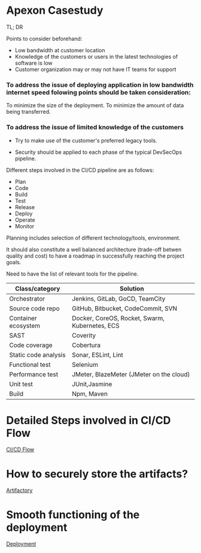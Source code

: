 # Apexon Casestudy

TL; DR

Points to consider beforehand:

- Low bandwidth at customer location
- Knowledge of the customers or users in the latest technologies of software is low
- Customer organization may or may not have IT teams for support

### To address the issue of deploying application in low bandwidth internet speed folowing points should be taken consideration:

To minimize the size of the deployment.
To minimize the amount of data being transferred.

### To address the issue of limited knowledge of the customers

- Try to make use of the customer's preferred legacy tools.

- Security should be applied to each phase of the typical DevSecOps pipeline. 

Different steps involved in the CI/CD pipeline are as follows:

- Plan
- Code
- Build
- Test
- Release
- Deploy
- Operate
- Monitor


Planning includes selection of different technology/tools, environment.

It should also constitute a well balanced architecture (trade-off betwen quality and cost) to have a roadmap in successfully reaching the project goals.

Need to have the list of relevant tools for the pipeline.

| Class/category  | Solution  |
|---|---|
| Orchestrator  | Jenkins, GitLab, GoCD, TeamCity  |
| Source code repo  | GitHub, Bitbucket, CodeCommit, SVN  |
| Container ecosystem  | Docker, CoreOS, Rocket, Swarm, Kubernetes, ECS  |
| SAST  | Coverity  |
| Code coverage  |  Cobertura |
| Static code analysis  | Sonar, ESLint, Lint  |
| Functional test  |  Selenium |
| Performance test  | JMeter, BlazeMeter (JMeter on the cloud)  |
| Unit test  |  JUnit,Jasmine  |
|  Build | Npm, Maven  |

# Detailed Steps involved in CI/CD Flow

[CI/CD Flow](cicd-flow.md)

# How to securely store the artifacts?

[Artifactory](artifactory.cmd) 

# Smooth functioning of the deployment

[Deployment](deployment.md)
